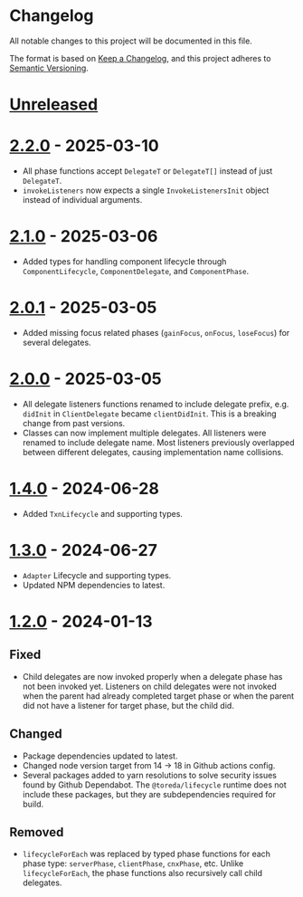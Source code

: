 # Changelog

All notable changes to this project will be documented in this file.

The format is based on [Keep a Changelog](https://keepachangelog.com/en/1.0.0/),
and this project adheres to [Semantic Versioning](https://semver.org/spec/v2.0.0.html).

# [Unreleased]

# [2.2.0] - 2025-03-10
* All phase functions accept `DelegateT` or `DelegateT[]` instead of just `DelegateT`.
* `invokeListeners` now expects a single `InvokeListenersInit` object instead of individual arguments.

# [2.1.0] - 2025-03-06
* Added types for handling component lifecycle through `ComponentLifecycle`, `ComponentDelegate`, and `ComponentPhase`.

# [2.0.1] - 2025-03-05
* Added missing focus related phases (`gainFocus`, `onFocus`, `loseFocus`) for several delegates.

# [2.0.0] - 2025-03-05
* All delegate listeners functions renamed to include delegate prefix, e.g. `didInit` in `ClientDelegate` became `clientDidInit`. This is a breaking change from past versions.
* Classes can now implement multiple delegates. All listeners were renamed to include delegate name. Most listeners previously overlapped between different delegates, causing implementation name collisions.

# [1.4.0] - 2024-06-28
* Added `TxnLifecycle` and supporting types.

# [1.3.0] - 2024-06-27

* `Adapter` Lifecycle and supporting types.
* Updated NPM dependencies to latest.

# [1.2.0] - 2024-01-13

## Fixed
* Child delegates are now invoked properly when a delegate phase has not been invoked yet. Listeners on child delegates were not invoked when the parent had already completed target phase or when the parent did not have a listener for target phase, but the child did.

## Changed
* Package dependencies updated to latest.
* Changed node version target from 14 -> 18 in Github actions config.
* Several packages added to yarn resolutions to solve security issues found by Github Dependabot. The `@toreda/lifecycle` runtime does not  include these packages, but they are subdependencies required for build.

## Removed
* `lifecycleForEach` was replaced by typed phase functions for each phase type: `serverPhase`, `clientPhase`, `cnxPhase`, etc. Unlike `lifecycleForEach`, the phase functions also recursively call child delegates.

[unreleased]: https://github.com/toreda/lifecycle/compare/v2.2.0...HEAD
[2.2.0]: https://github.com/toreda/lifecycle/compare/v2.1.0...v2.2.0
[2.1.0]: https://github.com/toreda/lifecycle/compare/v2.0.1...v2.1.0
[2.0.1]: https://github.com/toreda/lifecycle/compare/v2.0.0...v2.0.1
[2.0.0]: https://github.com/toreda/lifecycle/compare/v1.4.0...v2.0.0
[1.4.0]: https://github.com/toreda/lifecycle/compare/v1.3.0...v1.4.0
[1.3.0]: https://github.com/toreda/lifecycle/compare/v1.2.0...v1.3.0
[1.2.0]: https://github.com/toreda/lifecycle/compare/v0.0.0...v1.2.0

